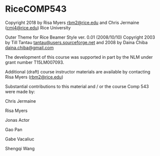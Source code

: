 # RiceCOMP543

  Copyright 2018  by Risa Myers  <rbm2@rice.edu> and Chris Jermaine (cmj4@rice.edu) Rice University

 Outer Theme for Rice Beamer Style ver. 0.01 (2008/10/10) Copyright 2003 by Till Tantau   <tantau@users.sourceforge.net> and 2008 by Daina Chiba <daina.chiba@gmail.com>

The development of this course was supported in part by the NLM under grant number T15LM007093.

Additional (draft) course instructor materials are available by contacting Risa Myers (rbm2@rice.edu)

Substantial contributions to this material and / or the course Comp 543 were made by:

Chris Jermaine

Risa Myers

Jonas Actor

Gao Pan

Gabe Vacaliuc

Shengqi Wang

